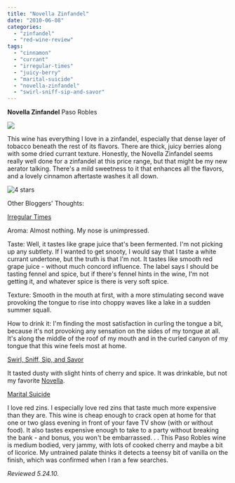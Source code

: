 ```yaml
---
title: "Novella Zinfandel"
date: "2010-06-08"
categories:
  - "zinfandel"
  - "red-wine-review"
tags:
  - "cinnamon"
  - "currant"
  - "irregular-times"
  - "juicy-berry"
  - "marital-suicide"
  - "novella-zinfandel"
  - "swirl-sniff-sip-and-savor"
---
```


**Novella Zinfandel** Paso Robles

![](http://www.rebeccagomezfarrell.com/gourmez/photos/novellazin.jpg)

This wine has everything I love in a zinfandel, especially that dense layer of tobacco beneath the rest of its flavors. There are thick, juicy berries along with some dried currant texture. Honestly, the Novella Zinfandel seems really well done for a zinfandel at this price range, but that might be my new aerator talking. There's a mild sweetness to it that enhances all the flavors, and a lovely cinnamon aftertaste washes it all down.




<div class="caption">

![4 stars](http://s3.amazonaws.com/thegourmez-wpmedia/2009/02/rating_truffle1.gif "rating_truffle1")</div>
  Other Bloggers' Thoughts:

[Irregular Times](http://irregulartimes.com/index.php/archives/2008/11/16/novella-zinfandel-by-paso-robles/)

Aroma: Almost nothing. My nose is unimpressed.

Taste: Well, it tastes like grape juice that's been fermented. I'm not picking up any subtlety. If I wanted to get snooty, I would say that I taste a white currant undertone, but the truth is that I'm not. It tastes like smooth red grape juice - without much concord influence. The label says I should be tasting fennel and spice, but if there's fennel hints in the wine, I'm not getting it, and whatever spice is there is very soft spice.

Texture: Smooth in the mouth at first, with a more stimulating second wave provoking the tongue to rise into choppy waves like a lake in a sudden summer squall.

How to drink it: I'm finding the most satisfaction in curling the tongue a bit, because it's not provoking any sensation on the sides of my tongue at all. It's along the middle of the roof of my mouth and in the curled canyon of my tongue that this wine feels most at home.

[Swirl, Sniff, Sip, and Savor](http://swirlsniffsipandsavor.blogspot.com/2009/01/novella-zinfandel-falls-flat.html)

It tasted dusty with slight hints of cherry and spice. It was drinkable, but not my favorite [Novella](http://www.eosvintage.com/novella.html).

[Marital Suicide](http://maritalsuicide.blogspot.com/2009/06/wine-novella-zinfandel-trader-joes-699.html)

I love red zins. I especially love red zins that taste much more expensive than they are. This wine is cheap enough to crack open at home for that one or two glass evening in front of your fave TV show (with or without food). It also tastes expensive enough to take to a party without breaking the bank - and bonus, you won't be embarrassed. . . This Paso Robles wine is medium bodied, very jammy, with lots of cooked cherry and maybe a bit of licorice. My untrained palate thinks it detects a teensy bit of vanilla on the finish, which was confirmed when I ran a few searches.

_Reviewed 5.24.10._
